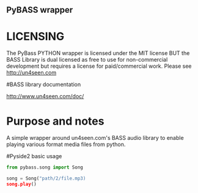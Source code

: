 PyBASS wrapper
--------------

# LICENSING

The PyBass PYTHON wrapper is licensed under the MIT license BUT the BASS Library is dual licensed as free to use
for non-commercial development but requires a license for paid/commercial work.   Please see http://un4seen.com

#BASS library documentation

http://www.un4seen.com/doc/

# Purpose and notes

A simple wrapper around un4seen.com's BASS audio library to enable playing various format media files from python.


#Pyside2 basic usage
```python
from pybass.song import Song

song = Song("path/2/file.mp3)
song.play()
```

